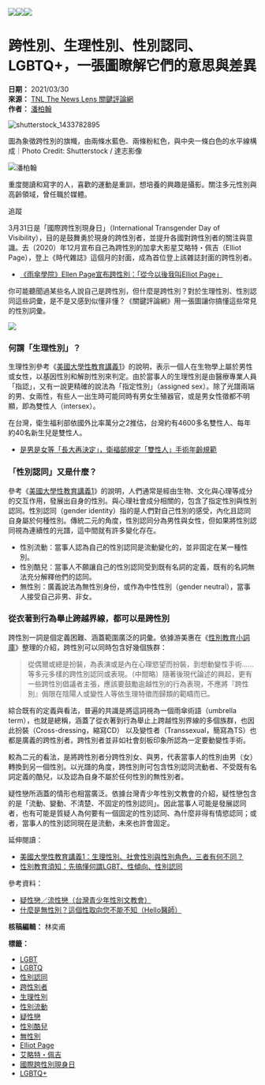 ![](https://v.lndata.com/i/a80450,b1452855,c4007,i0,m202,h)![](https://v.lndata.com/i/a80450,b1452853,c4137,i0,m202,h)![](https://v.lndata.com/i/a80450,b1452854,c4138,i0,m202,h) 

# 跨性別、生理性別、性別認同、LGBTQ+，一張圖瞭解它們的意思與差異

**日期：** 2021/03/30  
**來源：** [TNL The News Lens 關鍵評論網](https://www.thenewslens.com/category/gender)  
**作者：** [潘柏翰](https://www.thenewslens.com/author/sean_pan)  

![shutterstock_1433782895](https://bucket-image.inkmaginecms.com/version/list/1/image/2024/05/795d4f08-d655-48b1-9415-42c362e935d5.jpg)

圖為象徵跨性別的旗幟，由兩條水藍色、兩條粉紅色，與中央一條白色的水平線構成｜Photo Credit: Shutterstock / 達志影像

![潘柏翰](https://bucket-image.inkmaginecms.com/version/list/1/image/2024/05/dd7de2cc-f46b-4ffd-93b4-b50328c7025b.jpg)

重度閱讀和寫字的人，喜歡的運動是重訓，想培養的興趣是攝影。關注多元性別與高齡領域，曾任職於媒體。

追蹤

3月31日是「國際跨性別現身日」（International Transgender Day of Visibility），目的是鼓舞勇於現身的跨性別者，並提升各國對跨性別者的關注與意識。去（2020）年12月宣布自己為跨性別的加拿大影星艾略特・佩吉（Elliot Page），登上《時代雜誌》這個月的封面，成為首位登上該雜誌封面的跨性別者。

-   [《雨傘學院》Ellen Page宣布跨性別：「從今以後我叫Elliot Page」](https://www.thenewslens.com/article/144077)

你可能聽聞過某些名人說自己是跨性別，但什麼是跨性別？對於生理性別、性別認同這些詞彙，是不是又感到似懂非懂？《關鍵評論網》用一張圖讓你搞懂這些常見的性別詞彙。

![](https://bucket-image.inkmaginecms.com/version/list/1/image/2024/09/5adb7838-973e-4832-9a87-2afc925d5a53.jpg)

### 何謂「生理性別」？

生理性別參考《[美國大學性教育講義1](https://www.thenewslens.com/article/98772)》的說明，表示一個人在生物學上屬於男性或女性，以基因性別和解剖性別來判定。由於當事人的生理性別是由醫療專業人員「指認」，又有一說更精確的說法為「指定性別」（assigned sex）。除了光譜兩端的男、女兩性，有些人一出生時可能同時有男女生殖器官，或是男女性徵都不明顯，即為雙性人（intersex）。

在台灣，衛生福利部依國外比率萬分之2推估，台灣約有4600多名雙性人、每年約40名新生兒是雙性人。

-   [是男是女等「長大再決定」，衛福部規定「雙性人」手術年齡規範](https://www.thenewslens.com/article/107534)

### 「性別認同」又是什麼？

參考《[美國大學性教育講義1](https://www.thenewslens.com/article/98772)》的說明，人們通常是經由生物、文化與心理等成分的交互作用，發展出自身的性別。與心理社會成分相關的，包含了指定性別與性別認同。性別認同（gender identity）指的是人們對自己性別的感受，內化且認同自身屬於何種性別。傳統二元的角度，性別認同分為男性與女性，但如果將性別認同視為連續性的光譜，這中間就有許多變化存在。

-   性別流動：當事人認為自己的性別認同是流動變化的，並非固定在某一種性別。
-   性別酷兒：當事人不願讓自己的性別認同受到既有名詞的定義，既有的名詞無法充分解釋他們的認同。
-   無性別：廣義說法為無性別身份，或作為中性性別（gender neutral），當事人接受自己非男、非女。

### 從衣著到行為舉止跨越界線，都可以是跨性別

跨性別一詞是個定義困難、涵蓋範圍廣泛的詞彙。依據游美惠在《[性別教育小詞庫](https://www.momoshop.com.tw/goods/GoodsDetail.jsp?i_code=6296278&memid=6000015814&cid=apuad&oid=1&osm=league)》整理的介紹，跨性別可以同時包含好幾個族群：

> 從偶爾或總是扮裝，為表演或是內在心理慾望而扮裝，到想動變性手術……等多元多樣的跨性別認同或表現。（中間略）隨著後現代論述的興起，更有一些跨性別倡議者主張，應該要鼓勵逾越性別的行為表現，不應將『跨性別』侷限在陰陽人或變性人等依生理特徵而歸類的範疇而已。

綜合既有的定義與看法，普遍的共識是將這詞視為一個雨傘術語（umbrella term），也就是總稱，涵蓋了從衣著到行為舉止上跨越性別界線的多個族群，也因此扮裝（Cross-dressing，縮寫CD） 以及變性者（Transsexual，簡寫為TS）也都是廣義的跨性別者。跨性別者並非如社會刻板印象所認為一定要動變性手術。

較為二元的看法，是將跨性別者分跨性別女、與男，代表當事人的性別由男（女）轉換到另一個性別。以光譜的角度，跨性別則可包含性別認同流動者、不受既有名詞定義的酷兒，以及認為自身不屬於任何性別的無性別者。

疑性戀所涵蓋的情形也相當廣泛。依據台灣青少年性別文教會的介紹，疑性戀包含的是「流動、變動、不清楚、不固定的性別認同」。因此當事人可能是發展認同者，也有可能是質疑人為何要有一個固定的性別認同、為什麼非得有情慾認同；或者，當事人的性別認同現在是流動，未來也許會固定。

延伸閱讀：

-   [美國大學性教育講義1：生理性別、社會性別與性別角色，三者有何不同？](https://www.thenewslens.com/article/98772)
-   [性別教育須知：先搞懂何謂LGBT、性傾向、性別認同](https://www.thenewslens.com/article/3964)

參考資料：

-   [疑性戀／流性戀（台灣青少年性別文教會）](http://tas.bravo.org.tw/c6.htm)
-   [什麼是無性別？這個性取向您不能不知（Hello醫師）](https://helloyishi.com.tw/mental-health/asexual-and-agender-is-not-the-same/)

**核稿編輯：** 林奕甫  

**標籤：** 
- [LGBT](https://www.thenewslens.com/tag/263)
- [LGBTQ](https://www.thenewslens.com/tag/1842)
- [性別認同](https://www.thenewslens.com/tag/3005)
- [跨性別者](https://www.thenewslens.com/tag/9333)
- [生理性別](https://www.thenewslens.com/tag/56098)
- [性別流動](https://www.thenewslens.com/tag/88512)
- [疑性戀](https://www.thenewslens.com/tag/119029)
- [性別酷兒](https://www.thenewslens.com/tag/136258)
- [無性別](https://www.thenewslens.com/tag/151327)
- [Elliot Page](https://www.thenewslens.com/tag/230955)
- [艾略特・佩吉](https://www.thenewslens.com/tag/230957)
- [國際跨性別現身日](https://www.thenewslens.com/tag/239601)
- [LGBTQ+](https://www.thenewslens.com/tag/239602)